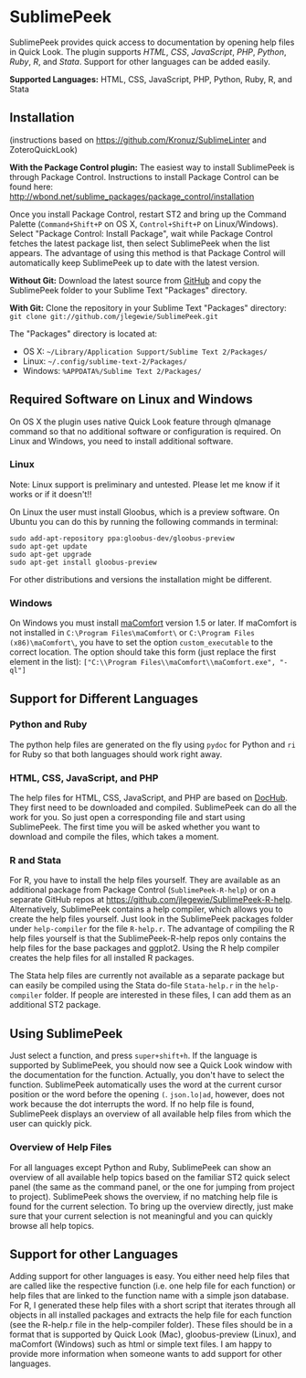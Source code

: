 # SublimePeek
SublimePeek provides quick access to documentation by opening help files in Quick Look. The plugin supports _HTML_, _CSS_, _JavaScript_, _PHP_, _Python_, _Ruby_, _R_, and _Stata_. Support for other languages can be added easily.

**Supported Languages:** HTML, CSS, JavaScript, PHP, Python, Ruby, R, and Stata

## Installation
(instructions based on https://github.com/Kronuz/SublimeLinter and ZoteroQuickLook)


**With the Package Control plugin:** The easiest way to install SublimePeek is through Package Control. Instructions to install Package Control can be found here: http://wbond.net/sublime_packages/package_control/installation

Once you install Package Control, restart ST2 and bring up the Command Palette (``Command+Shift+P`` on OS X, ``Control+Shift+P`` on Linux/Windows). Select "Package Control: Install Package", wait while Package Control fetches the latest package list, then select SublimePeek when the list appears. The advantage of using this method is that Package Control will automatically keep SublimePeek up to date with the latest version.

**Without Git:** Download the latest source from [GitHub](http://github.com/jlegewie/SublimePeek) and copy the SublimePeek folder to your Sublime Text "Packages" directory.

**With Git:** Clone the repository in your Sublime Text "Packages" directory: `git clone git://github.com/jlegewie/SublimePeek.git`


The "Packages" directory is located at:

* OS X: `~/Library/Application Support/Sublime Text 2/Packages/`
* Linux: `~/.config/sublime-text-2/Packages/`
* Windows: `%APPDATA%/Sublime Text 2/Packages/`

## Required Software on Linux and Windows
On OS X the plugin uses native Quick Look feature through qlmanage command so that no additional software or configuration is required. On Linux and Windows, you need to install additional software.

### Linux
Note: Linux support is preliminary and untested. Please let me know if it works or if it doesn't!!

On Linux the user must install Gloobus, which is a preview software. On Ubuntu you can do this by running the following commands in terminal:  

    sudo add-apt-repository ppa:gloobus-dev/gloobus-preview 
    sudo apt-get update 
    sudo apt-get upgrade 
    sudo apt-get install gloobus-preview

For other distributions and versions the installation might be different.

### Windows
On Windows you must install [maComfort](http://rafaelklaus.com/macomfort/) version 1.5 or later. If maComfort is not installed in `C:\Program Files\maComfort\` or `C:\Program Files (x86)\maComfort\`, you have to set the option `custom_executable` to the correct location. The option should take this form (just replace the first element in the list): `["C:\\Program Files\\maComfort\\maComfort.exe", "-ql"]`

## Support for Different Languages

### Python and Ruby
The python help files are generated on the fly using `pydoc` for Python and `ri` for Ruby so that both languages should work right away.

### HTML, CSS, JavaScript, and PHP
The help files for HTML, CSS, JavaScript, and PHP are based on [DocHub](http://dochub.io/). They first need to be downloaded and compiled. SublimePeek can do all the work for you. So just open a corresponding file and start using SublimePeek. The first time you will be asked whether you want to download and compile the files, which takes a moment.

### R and Stata
For R, you have to install the help files yourself. They are available as an additional package from Package Control (`SublimePeek-R-help`) or on a separate GitHub repos at https://github.com/jlegewie/SublimePeek-R-help.
Alternatively, SublimePeek contains a help compiler, which allows you to create the help files yourself. Just look in the SublimePeek packages folder under `help-compiler` for the file `R-help.r`. The advantage of compiling the R help files yourself is that the SublimePeek-R-help repos only contains the help files for the base packages and ggplot2. Using the R help compiler creates the help files for all installed R packages.

The Stata help files are currently not available as a separate package but can easily be compiled using the Stata do-file `Stata-help.r` in the `help-compiler` folder. If people are interested in these files, I can add them as an additional ST2 package.

## Using SublimePeek
Just select a function, and press `super+shift+h`. If the language is supported by SublimePeek, you should now see a Quick Look window with the documentation for the function. Actually, you don't have to select the function. SublimePeek automatically uses the word at the current cursor position or the word before the opening `(`. `json.lo|ad`, however, does not work because the dot interrupts the word. If no help file is found, SublimePeek displays an overview of all available help files from which the user can quickly pick. 

### Overview of Help Files
For all languages except Python and Ruby, SublimePeek can show an overview of all available help topics based on the familiar ST2 quick select panel (the same as the command panel, or the one for jumping from project to project). SublimePeek shows the overview, if no matching help file is found for the current selection. To bring up the overview directly, just make sure that your current selection is not meaningful and you can quickly browse all help topics.

## Support for other Languages
Adding support for other languages is easy. You either need help files that are called like the respective function (i.e. one help file for each function) or help files that are linked to the function name with a simple json database. For R, I generated these help files with a short script that iterates through all objects in all installed packages and extracts the help file for each function (see the R-help.r file in the help-compiler folder). These files should be in a format that is supported by Quick Look (Mac), gloobus-preview (Linux), and maComfort (Windows) such as html or simple text files. I am happy to provide more information when someone wants to add support for other languages. 
 